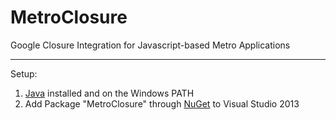 MetroClosure 
==================

Google Closure Integration for Javascript-based Metro Applications

***
Setup:

1. [Java](http://java.com/en/download/index.jsp) installed and on the Windows PATH
2. Add Package "MetroClosure" through [NuGet](http://www.nuget.org/) to Visual Studio 2013
